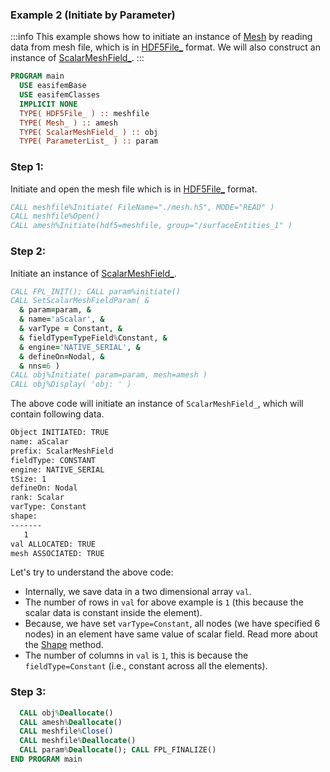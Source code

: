 ### Example 2 (Initiate by Parameter)

:::info
This example shows how to initiate an instance of [Mesh](/docs-api/Mesh) by reading data from mesh file, which is in [HDF5File_](/docs-api/HDF5File) format. We will also construct an instance of [ScalarMeshField_](/docs-api/ScalarMeshField).
:::

```fortran
PROGRAM main
  USE easifemBase
  USE easifemClasses
  IMPLICIT NONE
  TYPE( HDF5File_ ) :: meshfile
  TYPE( Mesh_ ) :: amesh
  TYPE( ScalarMeshField_ ) :: obj
  TYPE( ParameterList_ ) :: param
```

### Step 1:

Initiate and open the mesh file which is in [HDF5File_](/docs-api/HDF5File) format.

```fortran
CALL meshfile%Initiate( FileName="./mesh.h5", MODE="READ" )
CALL meshfile%Open()
CALL amesh%Initiate(hdf5=meshfile, group="/surfaceEntities_1" )
```

### Step 2:

Initiate an instance of [ScalarMeshField_](/docs-api/ScalarMeshField).

```fortran
CALL FPL_INIT(); CALL param%initiate()
CALL SetScalarMeshFieldParam( &
  & param=param, &
  & name='aScalar', &
  & varType = Constant, &
  & fieldType=TypeField%Constant, &
  & engine='NATIVE_SERIAL', &
  & defineOn=Nodal, &
  & nns=6 )
CALL obj%Initiate( param=param, mesh=amesh )
CALL obj%Display( 'obj: ' )
```

The above code will initiate an instance of `ScalarMeshField_`, which will contain following data.

```txt
Object INITIATED: TRUE
name: aScalar
prefix: ScalarMeshField
fieldType: CONSTANT            
engine: NATIVE_SERIAL
tSize: 1
defineOn: Nodal
rank: Scalar
varType: Constant
shape: 
-------
   1   
val ALLOCATED: TRUE
mesh ASSOCIATED: TRUE
```

Let's try to understand the above code:

- Internally, we save data in a two dimensional array `val`.
- The number of rows in `val` for above example is `1` (this because the scalar data is constant inside the element).
- Because, we have set `varType=Constant`, all nodes (we have specified 6 nodes) in an element have same value of scalar field. Read more about the [Shape](/docs-api/AbstractMeshField/AbstractMeshField_) method.
- The number of columns in `val` is `1`, this is because the `fieldType=Constant` (i.e., constant across all the elements).

### Step 3:

```fortran
  CALL obj%Deallocate()
  CALL amesh%Deallocate()
  CALL meshfile%Close()
  CALL meshfile%Deallocate()
  CALL param%Deallocate(); CALL FPL_FINALIZE()
END PROGRAM main
```
